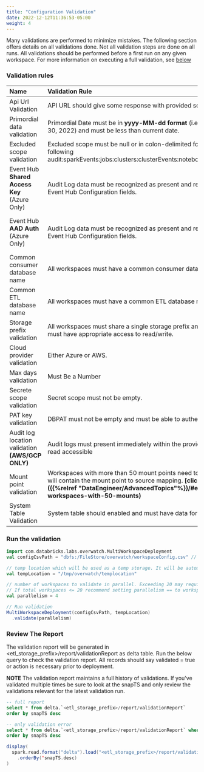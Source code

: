 ```yaml
---
title: "Configuration Validation"
date: 2022-12-12T11:36:53-05:00
weight: 4
---
```


Many validations are performed to minimize mistakes. The following section offers details on all validations
done. Not all validation steps are done on all runs. All validations should be performed before a first run on any
given workspace. For more information on executing a full validation, see [below]()

### Validation rules

| Name                                             | Validation Rule                                                                                                                                                                                                                                        | Impacted columns                                                                                     |
|:-------------------------------------------------|:-------------------------------------------------------------------------------------------------------------------------------------------------------------------------------------------------------------------------------------------------------|:-----------------------------------------------------------------------------------------------------|
| Api Url Validation                               | API URL should give some response with provided scope and key.                                                                                                                                                                                         | api_url                                                                                              |
| Primordial data validation                       | Primordial Date must be in **yyyy-MM-dd format** (i.e. 2022-01-30 == Jan 30, 2022) and must be less than current date.                                                                                                                                 | primordial_date                                                                                      |
| Excluded scope validation                        | Excluded scope must be null or in colon-delimited format and include only the following audit:sparkEvents:jobs:clusters:clusterEvents:notebooks:pools:accounts:dbsql                                                                                   | excluded_scopes                                                                                      |
| Event Hub **Shared Access Key** (Azure Only)     | Audit Log data must be recognized as present and readable from the provided Event Hub Configuration fields.                                                                                                                                            | eh_name, eh_scope_key, secret_scope                                                                  |
| Event Hub **AAD Auth** (Azure Only)              | Audit Log data must be recognized as present and readable from the provided Event Hub Configuration fields.                                                                                                                                            | eh_name, eh_conn_string, aad_tenant_id, aad_client_id, aad_client_secret_key, aad_authority_endpoint |
| Common consumer database name                    | All workspaces must have a common consumer database name.                                                                                                                                                                                              | consumer_database_name                                                                               |
| Common ETL database name                         | All workspaces must have a common ETL database name.                                                                                                                                                                                                   | etl_database_name                                                                                    |
| Storage prefix validation                        | All workspaces must share a single storage prefix and the Overwatch cluster must have appropriate access to read/write.                                                                                                                                | storage_prefix                                                                                       |
| Cloud provider validation                        | Either Azure or AWS.                                                                                                                                                                                                                                   | cloud                                                                                                |
| Max days validation                              | Must Be a Number                                                                                                                                                                                                                                       | max_days                                                                                             |
| Secrete scope validation                         | Secret scope must not be empty.                                                                                                                                                                                                                        | secret_scope                                                                                         |
| PAT key validation                               | DBPAT must not be empty and must be able to authenticate to the workspace.                                                                                                                                                                             | secret_key_dbpat                                                                                     |
| Audit log location validation **(AWS/GCP ONLY)** | Audit logs must present immediately within the provided path and must be read accessible                                                                                                                                                               | auditlogprefix_source_path                                                                           |
| Mount point validation                           | Workspaces with more than 50 mount points need to provide a csv file which will contain the mount point to source mapping. **[click here for more details]({{%relref "DataEngineer/AdvancedTopics"%}}/#exception---remote-workspaces-with-50-mounts)** | mount_mapping_path                                                                                   |
| System Table Validation                          | System table should enabled and must have data for the workspace.                                                                                                                                                                                      | auditlogprefix_source_path                                                                           |

### Run the validation

```scala
import com.databricks.labs.overwatch.MultiWorkspaceDeployment
val configCsvPath = "dbfs:/FileStore/overwatch/workspaceConfig.csv" // Path to the config.csv

// temp location which will be used as a temp storage. It will be automatically cleaned after each run.
val tempLocation = "/tmp/overwatch/templocation"

// number of workspaces to validate in parallel. Exceeding 20 may require larger drivers or additional cluster config considerations
// If total workspaces <= 20 recommend setting parallelism == to workspace count 
val parallelism = 4

// Run validation
MultiWorkspaceDeployment(configCsvPath, tempLocation)
  .validate(parallelism)
```

### Review The Report
The validation report will be generated in <etl_storage_prefix>/report/validationReport as delta table.
Run the below query to check the validation report. All records should say validated = true or action is necessary prior
to deployment.

**NOTE** The validation report maintains a full history of validations. If you've validated multiple times be sure
to look at the snapTS and only review the validations relevant for the latest validation run.

```sql
-- full report
select * from delta.`<etl_storage_prefix>/report/validationReport`
order by snapTS desc
```

```sql
-- only validation error
select * from delta.`<etl_storage_prefix>/report/validationReport` where validated = 'false'
order by snapTS desc
```

```scala
display(
  spark.read.format("delta").load("<etl_storage_prefix>/report/validationReport")
    .orderBy('snapTS.desc)
)
```
